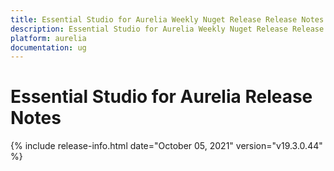 ```yaml
---
title: Essential Studio for Aurelia Weekly Nuget Release Release Notes  
description: Essential Studio for Aurelia Weekly Nuget Release Release Notes  
platform: aurelia
documentation: ug
---
```


# Essential Studio for Aurelia  Release Notes  

{% include release-info.html date="October 05, 2021"  version="v19.3.0.44" %} 






